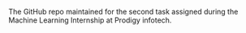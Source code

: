 The GitHub repo maintained for the second task assigned during the Machine Learning Internship at Prodigy infotech.
